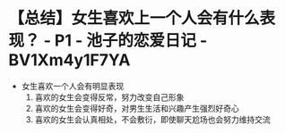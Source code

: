 # 【总结】女生喜欢上一个人会有什么表现？ - P1 - 池子的恋爱日记 - BV1Xm4y1F7YA

-   女生喜欢一个人会有明显表现
    1.  喜欢的女生会变得反常，努力改变自己形象
    2.  喜欢的女生会变得好奇，对男生生活和兴趣产生强烈好奇心
    3.  喜欢的女生会认真相处，不会敷衍，即使聊天尬场也会努力维持交流